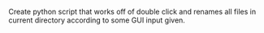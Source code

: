 Create python script that works off of double click and renames all files in current directory according to some GUI input given.